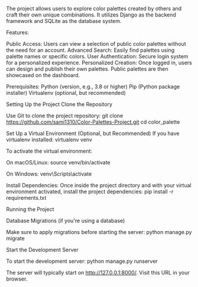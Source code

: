 The project allows users to explore color palettes created by others and craft their own unique combinations. It utilizes Django as the backend framework and SQLite as the database system.

Features:

Public Access: Users can view a selection of public color palettes without the need for an account.
Advanced Search: Easily find palettes using palette names or specific colors.
User Authentication: Secure login system for a personalized experience.
Personalized Creation: Once logged in, users can design and publish their own palettes. Public palettes are then showcased on the dashboard. 

Prerequisites: 
Python (version, e.g., 3.8 or higher)
Pip (Python package installer)
Virtualenv (optional, but recommended)

Setting Up the Project
Clone the Repository

Use Git to clone the project repository:
git clone https://github.com/sami1310/Color-Palettes-Project.git
cd color_palette

Set Up a Virtual Environment (Optional, but Recommended)
If you have virtualenv installed:
virtualenv venv

To activate the virtual environment:

On macOS/Linux:
source venv/bin/activate

On Windows:
venv\Scripts\activate

Install Dependencies:
Once inside the project directory and with your virtual environment activated, install the project dependencies:
pip install -r requirements.txt

Running the Project

Database Migrations (if you're using a database)

Make sure to apply migrations before starting the server:
python manage.py migrate

Start the Development Server

To start the development server:
python manage.py runserver

The server will typically start on http://127.0.0.1:8000/. Visit this URL in your browser.
